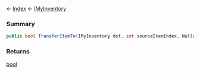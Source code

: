 ← [Index](Api-Index) ← [IMyInventory](VRage.Game.ModAPI.Ingame.IMyInventory)

### Summary

```csharp
public bool TransferItemTo(IMyInventory dst, int sourceItemIndex, Nullable<T> targetItemIndex, Nullable<T> stackIfPossible, Nullable<T> amount)
```

### Returns

[bool](System.Boolean)

